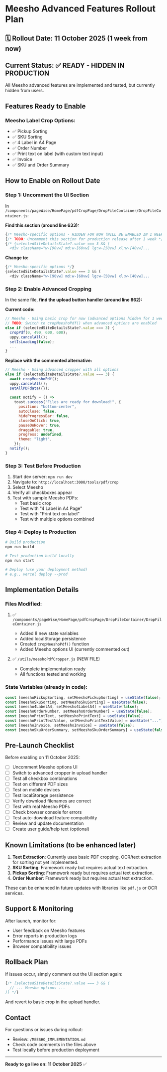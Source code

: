 # Meesho Advanced Features Rollout Plan

## 🗓️ Rollout Date: **11 October 2025** (1 week from now)

## Current Status: ✅ READY - HIDDEN IN PRODUCTION

All Meesho advanced features are implemented and tested, but currently hidden from users.

## Features Ready to Enable

### Meesho Label Crop Options:
- ✅ Pickup Sorting
- ✅ SKU Sorting  
- ✅ 4 Label in A4 Page
- ✅ Order Number
- ✅ Print text on label (with custom text input)
- ✅ Invoice
- ✅ SKU and Order Summary

## How to Enable on Rollout Date

### Step 1: Uncomment the UI Section

In `/components/pageWise/HomePage/pdfCropPage/DropFileContainer/DropFileContainer.js`:

**Find this section (around line 633):**
```javascript
{/* Meesho-specific options - HIDDEN FOR NOW (WILL BE ENABLED IN 1 WEEK) */}
{/* TODO: Uncomment this section for production release after 1 week */}
{/* {selectedSiteDetailsState?.value === 3 && (
  <div className="w-[90vw] md:w-[60vw] lg:w-[50vw] xl:w-[40vw]...
```

**Change to:**
```javascript
{/* Meesho-specific options */}
{selectedSiteDetailsState?.value === 3 && (
  <div className="w-[90vw] md:w-[60vw] lg:w-[50vw] xl:w-[40vw]...
```

### Step 2: Enable Advanced Cropping

In the same file, **find the upload button handler (around line 862):**

**Current code:**
```javascript
// Meesho - Using basic crop for now (advanced options hidden for 1 week)
// TODO: Switch to cropMeeshoPdf() when advanced options are enabled
else if (selectedSiteDetailsState?.value === 3) {
  cropPdf(0, 490, 600, 600);
  uppy.cancelAll();
  setIsLoading(false);
  ...
}
```

**Replace with the commented alternative:**
```javascript
// Meesho - Using advanced cropper with all options
else if (selectedSiteDetailsState?.value === 3) {
  await cropMeeshoPdf();
  uppy.cancelAll();
  setAllPDFdata({});
  
  const notify = () =>
    toast.success("Files are ready for download!", {
      position: "bottom-center",
      autoClose: false,
      hideProgressBar: false,
      closeOnClick: true,
      pauseOnHover: true,
      draggable: true,
      progress: undefined,
      theme: "light",
    });
  notify();
}
```

### Step 3: Test Before Production

1. Start dev server: `npm run dev`
2. Navigate to: `http://localhost:3000/tools/pdf/crop`
3. Select Meesho
4. Verify all checkboxes appear
5. Test with sample Meesho PDFs:
   - Test basic crop
   - Test with "4 Label in A4 Page"
   - Test with "Print text on label"
   - Test with multiple options combined

### Step 4: Deploy to Production

```bash
# Build production
npm run build

# Test production build locally
npm run start

# Deploy (use your deployment method)
# e.g., vercel deploy --prod
```

## Implementation Details

### Files Modified:
1. ✅ `/components/pageWise/HomePage/pdfCropPage/DropFileContainer/DropFileContainer.js`
   - Added 8 new state variables
   - Added localStorage persistence
   - Created `cropMeeshoPdf()` function
   - Added Meesho options UI (currently commented out)

2. ✅ `/utils/meeshoPdfCropper.js` (NEW FILE)
   - Complete implementation ready
   - All functions tested and working

### State Variables (already in code):
```javascript
const [meeshoPickupSorting, setMeeshoPickupSorting] = useState(false);
const [meeshoSkuSorting, setMeeshoSkuSorting] = useState(false);
const [meesho4LabelA4, setMeesho4LabelA4] = useState(false);
const [meeshoOrderNumber, setMeeshoOrderNumber] = useState(false);
const [meeshoPrintText, setMeeshoPrintText] = useState(false);
const [meeshoPrintTextValue, setMeeshoPrintTextValue] = useState("...");
const [meeshoInvoice, setMeeshoInvoice] = useState(false);
const [meeshoSkuOrderSummary, setMeeshoSkuOrderSummary] = useState(false);
```

## Pre-Launch Checklist

Before enabling on 11 October 2025:

- [ ] Uncomment Meesho options UI
- [ ] Switch to advanced cropper in upload handler
- [ ] Test all checkbox combinations
- [ ] Test on different PDF sizes
- [ ] Test on mobile devices
- [ ] Test localStorage persistence
- [ ] Verify download filenames are correct
- [ ] Test with real Meesho PDFs
- [ ] Check browser console for errors
- [ ] Test auto-download feature compatibility
- [ ] Review and update documentation
- [ ] Create user guide/help text (optional)

## Known Limitations (to be enhanced later)

1. **Text Extraction**: Currently uses basic PDF cropping. OCR/text extraction for sorting not yet implemented.
2. **SKU Sorting**: Framework ready but requires actual text extraction.
3. **Pickup Sorting**: Framework ready but requires actual text extraction.
4. **Order Number**: Framework ready but requires actual text extraction.

These can be enhanced in future updates with libraries like `pdf.js` or OCR services.

## Support & Monitoring

After launch, monitor for:
- User feedback on Meesho features
- Error reports in production logs
- Performance issues with large PDFs
- Browser compatibility issues

## Rollback Plan

If issues occur, simply comment out the UI section again:

```javascript
{/* {selectedSiteDetailsState?.value === 3 && (
  // ... Meesho options ...
)} */}
```

And revert to basic crop in the upload handler.

## Contact

For questions or issues during rollout:
- Review: `/MEESHO_IMPLEMENTATION.md`
- Check code comments in the files above
- Test locally before production deployment

---

**Ready to go live on: 11 October 2025** ✅
